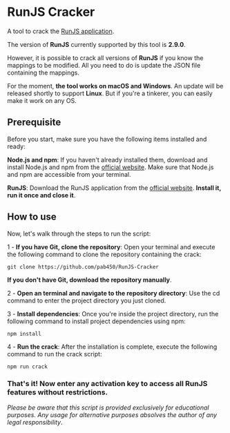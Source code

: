 # RunJS Cracker
A tool to crack the [RunJS application](https://runjs.app/).

The version of **RunJS** currently supported by this tool is **2.9.0**.

However, it is possible to crack all versions of **RunJS** if you know the mappings to be modified. All you need to do is update the JSON file containing the mappings.

For the moment, **the tool works on macOS and Windows**. An update will be released shortly to support **Linux**. But if you're a tinkerer, you can easily make it work on any OS.
## Prerequisite
Before you start, make sure you have the following items installed and ready:

**Node.js and npm**: If you haven't already installed them, download and install Node.js and npm from the [official website](https://nodejs.org/). Make sure that Node.js and npm are accessible from your terminal.

**RunJS**: Download the RunJS application from the [official website](https://runjs.app/). **Install it, run it once and close it**.
## How to use
Now, let's walk through the steps to run the script:

1 - **If you have Git, clone the repository**: Open your terminal and execute the following command to clone the repository containing the crack:
```
git clone https://github.com/pab450/RunJS-Cracker
```
**If you don't have Git, download the repository manually**.

2 - **Open an terminal and navigate to the repository directory**: Use the cd command to enter the project directory you just cloned.

3 - **Install dependencies**: Once you're inside the project directory, run the following command to install project dependencies using npm:
```
npm install
```
4 - **Run the crack**: After the installation is complete, execute the following command to run the crack script:
```
npm run crack
```
### **That's it! Now enter any activation key to access all RunJS features without restrictions**.
*Please be aware that this script is provided exclusively for educational purposes. Any usage for alternative purposes absolves the author of any legal responsibility*.